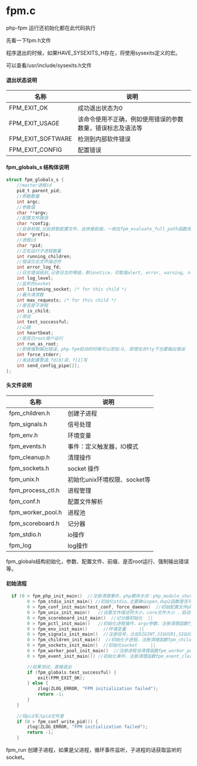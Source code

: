 # fpm.c

php-fpm 运行还初始化都在此代码执行

先看一下fpm.h文件


程序退出的时候，如果HAVE_SYSEXITS_H存在，将使用sysexits定义的宏。

可以查看/usr/include/sysexits.h文件

#### 退出状态说明


| 名称 | 说明  |
| --- | --- |
| FPM_EXIT_OK |  成功退出状态为0 |
|  FPM_EXIT_USAGE | 该命令使用不正确，例如使用错误的参数数量，错误标志及语法等 |
|FPM_EXIT_SOFTWARE| 检测到内部软件错误|
|FPM_EXIT_CONFIG|配置错误|

#### fpm_globals_s 结构体说明

```c
struct fpm_globals_s {
    //master进程id
    pid_t parent_pid;
    //参数数量
    int argc;
    //参数值
    char **argv;
    //配置文件路径
    char *config;
    //目录前缀,比如获取配置文件，会拼接前缀，一般在fpm_evaluate_full_path函数用到
    char *prefix;
    //进程id
    char *pid;
    //正在运行子进程数量
    int running_children;
    //错误日志文件描述符
    int error_log_fd;
    //日志错误级别,记录日志的等级，默认notice，可取值alert, error, warning, notice, debug
    int log_level;
    //监听的socket
    int listening_socket; /* for this child */
    //最大请求数
    int max_requests; /* for this child */
    //是否是子进程
    int is_child;
    //测试
    int test_successful;
    //心跳
    int heartbeat;
    //是否已root用户运行
    int run_as_root;
    //即使强制输出错误，php-fpm启动的时候可以添加-O, 即使在非tty下也要输出错误
    int force_stderr;
    //发送配置管道,fd[0]读，f[1]写
    int send_config_pipe[2];
};


```

#### 头文件说明

| 名称 | 说明  |
| --- | --- |
|fpm_children.h| 创建子进程|
|fpm_signals.h| 信号处理|
|fpm_env.h| 环境变量|
|fpm_events.h| 事件：定义触发器，IO模式|
|fpm_cleanup.h| 清理操作|
|fpm_sockets.h| socket 操作|
|fpm_unix.h|初始化unix环境权限、socket等|
|fpm_process_ctl.h|进程管理|
|fpm_conf.h| 配置文件解析|
|fpm_worker_pool.h|进程池|
|fpm_scoreboard.h| 记分器|
|fpm_stdio.h| io操作|
|fpm_log|log操作|


fpm_globals结构初始化，参数、配置文件、前缀、是否root运行、强制输出错误等。

#### 初始流程

```c
  if (0 > fpm_php_init_main()  //注册清理事件，php模块关闭：php_module_shutdown() 。sapi_shutdown() 清理sapi_globals全局变量         ||  
        0 > fpm_stdio_init_main() //初始化stdio,主要确认open,dup2函数是否可执行        ||  
        0 > fpm_conf_init_main(test_conf, force_daemon)  //初始配置文件php-fpm.conf||
        0 > fpm_unix_init_main()   //设置文件描述符大小，core文件大小 ，启动守护进程      ||  
        0 > fpm_scoreboard_init_main()  //记分器初始化  ||  
        0 > fpm_pctl_init_main()   //初始化进程操作，argv参数，注册清理函数fpm_pctl_cleanup()       ||  
        0 > fpm_env_init_main()      //环境变量     ||  
        0 > fpm_signals_init_main()  //注册信号，比如SIGINT,SIGUSR1,SIGUSR2等     ||  
        0 > fpm_children_init_main()  //初始化子进程，注册清理函数fpm_children_cleanup()    ||  
        0 > fpm_sockets_init_main()  //初始化socket     ||  
        0 > fpm_worker_pool_init_main()  //注册进程池清理函数fpm_worker_pool_cleanup()  ||  
        0 > fpm_event_init_main()) //初始化事件，注册清理函数fpm_enent_cleanup() {

        //如果测试，直接退出
        if (fpm_globals.test_successful) {
            exit(FPM_EXIT_OK);
        } else {
            zlog(ZLOG_ERROR, "FPM initialization failed");
            return -1; 
        }   
    }  
    
    //将pid写入pid文件里
    if (0 > fpm_conf_write_pid()) {
        zlog(ZLOG_ERROR, "FPM initialization failed");
        return -1;
    }            

```

fpm_run 创建子进程，如果是父进程，循环事件监听，子进程的话获取监听的socket。






